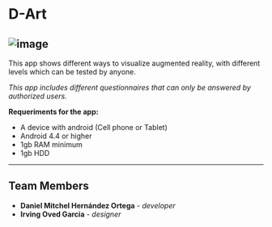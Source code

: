 # D-Art
![image](https://cloud.githubusercontent.com/assets/22515916/26280131/faac2566-3d8d-11e7-808a-cc7b3f92171e.jpeg)
---
This app shows different ways to visualize augmented reality, with different levels which can be tested by anyone.

*This app includes different questionnaires that can only be answered by authorized users.*

**Requeriments for the app:**
* A device with android (Cell phone or Tablet)
* Android 4.4 or higher
* 1gb RAM minimum
* 1gb HDD
---
## Team Members
* **Daniel Mitchel Hernández Ortega** - *developer*
* **Irving Oved Garcia** - *designer*
